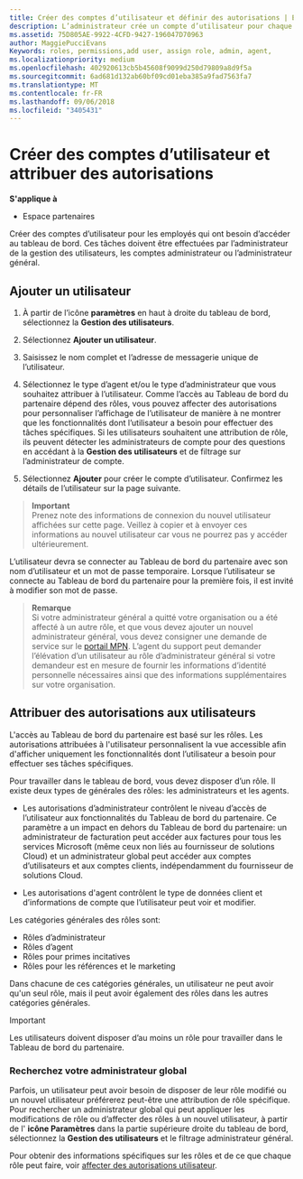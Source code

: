 ```yaml
---
title: Créer des comptes d’utilisateur et définir des autorisations | Espace partenaires
description: L’administrateur crée un compte d’utilisateur pour chaque employé du partenaire devant accéder à l’Espace partenaires.
ms.assetid: 75D805AE-9922-4CFD-9427-196047D70963
author: MaggiePucciEvans
Keywords: roles, permissions,add user, assign role, admin, agent,
ms.localizationpriority: medium
ms.openlocfilehash: 402920613cb5b45608f9099d250d79809a8d9f5a
ms.sourcegitcommit: 6ad681d132ab60bf09cd01eba385a9fad7563fa7
ms.translationtype: MT
ms.contentlocale: fr-FR
ms.lasthandoff: 09/06/2018
ms.locfileid: "3405431"
---
```

# <a name="create-user-accounts-and-assign-permissions"></a>Créer des comptes d’utilisateur et attribuer des autorisations

**S'applique à**

-  Espace partenaires

Créer des comptes d’utilisateur pour les employés qui ont besoin d’accéder au tableau de bord. Ces tâches doivent être effectuées par l’administrateur de la gestion des utilisateurs, les comptes administrateur ou l’administrateur général. 


## <a name="add-a-new-user"></a>Ajouter un utilisateur

1. À partir de l’icône **paramètres** en haut à droite du tableau de bord, sélectionnez la **Gestion des utilisateurs**.

2.  Sélectionnez **Ajouter un utilisateur**.

3.  Saisissez le nom complet et l’adresse de messagerie unique de l’utilisateur.

4.  Sélectionnez le type d’agent et/ou le type d’administrateur que vous souhaitez attribuer à l’utilisateur. Comme l’accès au Tableau de bord du partenaire dépend des rôles, vous pouvez affecter des autorisations pour personnaliser l’affichage de l’utilisateur de manière à ne montrer que les fonctionnalités dont l’utilisateur a besoin pour effectuer des tâches spécifiques.  Si les utilisateurs souhaitent une attribution de rôle, ils peuvent détecter les administrateurs de compte pour des questions en accédant à la **Gestion des utilisateurs** et de filtrage sur l’administrateur de compte.

5.  Sélectionnez **Ajouter** pour créer le compte d’utilisateur. Confirmez les détails de l’utilisateur sur la page suivante.

>**Important**<br>
Prenez note des informations de connexion du nouvel utilisateur affichées sur cette page. Veillez à copier et à envoyer ces informations au nouvel utilisateur car vous ne pourrez pas y accéder ultérieurement. 

L’utilisateur devra se connecter au Tableau de bord du partenaire avec son nom d’utilisateur et un mot de passe temporaire. Lorsque l’utilisateur se connecte au Tableau de bord du partenaire pour la première fois, il est invité à modifier son mot de passe. 

>**Remarque**<br> Si votre administrateur général a quitté votre organisation ou a été affecté à un autre rôle, et que vous devez ajouter un nouvel administrateur général, vous devez consigner une demande de service sur le [portail MPN](https://partner.microsoft.com/support). L’agent du support peut demander l’élévation d’un utilisateur au rôle d’administrateur général si votre demandeur est en mesure de fournir les informations d’identité personnelle nécessaires ainsi que des informations supplémentaires sur votre organisation.

## <a name="assign-user-permissions"></a>Attribuer des autorisations aux utilisateurs

L'accès au Tableau de bord du partenaire est basé sur les rôles. Les autorisations attribuées à l'utilisateur personnalisent la vue accessible afin d'afficher uniquement les fonctionnalités dont l’utilisateur a besoin pour effectuer ses tâches spécifiques. 

Pour travailler dans le tableau de bord, vous devez disposer d’un rôle.  Il existe deux types de générales des rôles: les administrateurs et les agents.

- Les autorisations d’administrateur contrôlent le niveau d’accès de l’utilisateur aux fonctionnalités du Tableau de bord du partenaire. Ce paramètre a un impact en dehors du Tableau de bord du partenaire: un administrateur de facturation peut accéder aux factures pour tous les services Microsoft (même ceux non liés au fournisseur de solutions Cloud) et un administrateur global peut accéder aux comptes d’utilisateurs et aux comptes clients, indépendamment du fournisseur de solutions Cloud.

- Les autorisations d'agent contrôlent le type de données client et d’informations de compte que l’utilisateur peut voir et modifier.
    
Les catégories générales des rôles sont: 
- Rôles d’administrateur
- Rôles d’agent
- Rôles pour primes incitatives
- Rôles pour les références et le marketing


Dans chacune de ces catégories générales, un utilisateur ne peut avoir qu'un seul rôle, mais il peut avoir également des rôles dans les autres catégories générales. 

>[!Important]
>Les utilisateurs doivent disposer d’au moins un rôle pour travailler dans le Tableau de bord du partenaire.


### <a name="find-your-global-admin"></a>Recherchez votre administrateur global

Parfois, un utilisateur peut avoir besoin de disposer de leur rôle modifié ou un nouvel utilisateur préférerez peut-être une attribution de rôle spécifique.  
Pour rechercher un administrateur global qui peut appliquer les modifications de rôle ou d’affecter des rôles à un nouvel utilisateur, à partir de l' **icône Paramètres** dans la partie supérieure droite du tableau de bord, sélectionnez la **Gestion des utilisateurs** et le filtrage administrateur général. 

Pour obtenir des informations spécifiques sur les rôles et de ce que chaque rôle peut faire, voir [affecter des autorisations utilisateur](permissions-overview.md).





